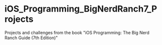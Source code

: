# iOS_Programming_BigNerdRanch7_Projects
Projects and challenges from the book "iOS Programming: The Big Nerd Ranch Guide (7th Edition)"
